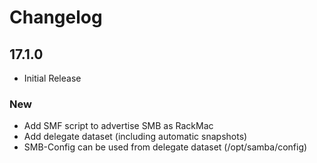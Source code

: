 # Changelog

## 17.1.0

* Initial Release

### New

* Add SMF script to advertise SMB as RackMac
* Add delegate dataset (including automatic snapshots)
* SMB-Config can be used from delegate dataset (/opt/samba/config)
